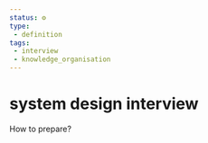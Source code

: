 ```yaml
---
status: ⚙️
type: 
 - definition
tags:
 - interview 
 - knowledge_organisation 
---
```

# system design interview

How to prepare?
